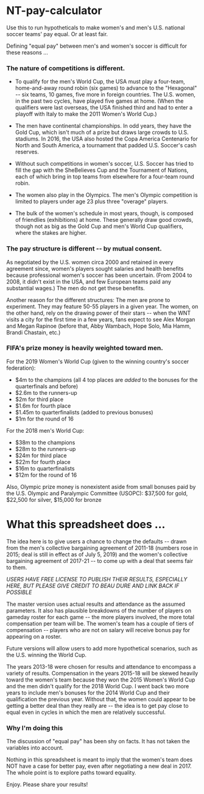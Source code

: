 # NT-pay-calculator

Use this to run hypotheticals to make women's and men's U.S. national soccer teams' pay equal. Or at least fair. 

Defining "equal pay" between men's and women's soccer is difficult for these reasons ...

### The nature of competitions is different. 

* To qualify for the men's World Cup, the USA must play a four-team, home-and-away round robin (six games) to advance to the "Hexagonal" -- six teams, 10 games, five more in foreign countries. The U.S. women, in the past two cycles, have played five games at home. (When the qualifiers were last overseas, the USA finished third and had to enter a playoff with Italy to make the 2011 Women's World Cup.) 

* The men have continental championships. In odd years, they have the Gold Cup, which isn't much of a prize but draws large crowds to U.S. stadiums. In 2016, the USA also hosted the Copa America Centenario for North and South America, a tournament that padded U.S. Soccer's cash reserves. 

* Without such competitions in women's soccer, U.S. Soccer has tried to fill the gap with the SheBelieves Cup and the Tournament of Nations, each of which bring in top teams from elsewhere for a four-team round robin. 

* The women also play in the Olympics. The men's Olympic competition is limited to players under age 23 plus three "overage" players.

* The bulk of the women's schedule in most years, though, is composed of friendlies (exhibitions) at home. These generally draw good crowds, though not as big as the Gold Cup and men's World Cup qualifiers, where the stakes are higher. 

### The pay structure is different -- by mutual consent. 

As negotiated by the U.S. women circa 2000 and retained in every agreement since, women's players sought salaries and health benefits because professional women's soccer has been uncertain. (From 2004 to 2008, it didn't exist in the USA, and few European teams paid any substantial wages.) The men do not get these benefits. 

Another reason for the different structures: The men are prone to experiment. They may feature 50-55 players in a given year. The women, on the other hand, rely on the drawing power of their stars -- when the WNT visits a city for the first time in a few years, fans expect to see Alex Morgan and Megan Rapinoe (before that, Abby Wambach, Hope Solo, Mia Hamm, Brandi Chastain, etc.)

### FIFA's prize money is heavily weighted toward men. 

For the 2019 Women's World Cup (given to the winning country's soccer federation): 

* $4m to the champions (all 4 top places are *added* to the bonuses for the quarterfinals and before) 
* $2.6m to the runners-up
* $2m for third place
* $1.6m for fourth place
* $1.45m to quarterfinalists (added to previous bonuses)
* $1m for the round of 16

For the 2018 men's World Cup: 

* $38m to the champions
* $28m to the runners-up
* $24m for third place
* $22m for fourth place
* $16m to quarterfinalists
* $12m for the round of 16

Also, Olympic prize money is nonexistent aside from small bonuses paid by the U.S. Olympic and Paralympic Committee (USOPC): $37,500 for gold, $22,500 for silver, $15,000 for bronze

# What this spreadsheet does ... 

The idea here is to give users a chance to change the defaults -- drawn from the men's collective bargaining agreement of 2011-18 (numbers rose in 2015; deal is still in effect as of July 5, 2019) and the women's collective bargaining agreement of 2017-21 -- to come up with a deal that seems fair to them. 

_USERS HAVE FREE LICENSE TO PUBLISH THEIR RESULTS, ESPECIALLY HERE, BUT PLEASE GIVE CREDIT TO BEAU DURE AND LINK BACK IF POSSIBLE_ 

The master version uses actual results and attendance as the assumed parameters. It also has plausible breakdowns of the number of players on gameday roster for each game -- the more players involved, the more total compensation per team will be. The women's team has a couple of tiers of compensation -- players who are not on salary will receive bonus pay for appearing on a roster. 

Future versions will allow users to add more hypothetical scenarios, such as the U.S. winning the World Cup. 

The years 2013-18 were chosen for results and attendance to encompass a variety of results. Compensation in the years 2015-18 will be skewed heavily toward the women's team because they won the 2015 Women's World Cup and the men didn't qualify for the 2018 World Cup. I went back two more years to include men's bonuses for the 2014 World Cup and their qualification the previous year. Without that, the women could appear to be getting a better deal than they really are -- the idea is to get pay close to equal even in cycles in which the men are relatively successful. 

### Why I'm doing this 

The discussion of "equal pay" has been shy on facts. It has not taken the variables into account. 

Nothing in this spreadsheet is meant to imply that the women's team does NOT have a case for better pay, even after negotiating a new deal in 2017. The whole point is to explore paths toward equality. 

Enjoy. Please share your results! 

